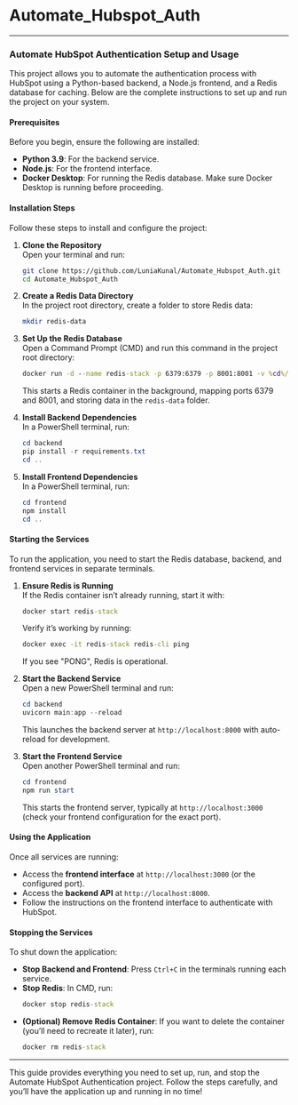 # Automate_Hubspot_Auth

---

### Automate HubSpot Authentication Setup and Usage

This project allows you to automate the authentication process with HubSpot using a Python-based backend, a Node.js frontend, and a Redis database for caching. Below are the complete instructions to set up and run the project on your system.

#### Prerequisites

Before you begin, ensure the following are installed:
- **Python 3.9**: For the backend service.
- **Node.js**: For the frontend interface.
- **Docker Desktop**: For running the Redis database. Make sure Docker Desktop is running before proceeding.

#### Installation Steps

Follow these steps to install and configure the project:

1. **Clone the Repository**  
   Open your terminal and run:
   ```bash
   git clone https://github.com/LuniaKunal/Automate_Hubspot_Auth.git
   cd Automate_Hubspot_Auth
   ```

2. **Create a Redis Data Directory**  
   In the project root directory, create a folder to store Redis data:
   ```bash
   mkdir redis-data
   ```

3. **Set Up the Redis Database**  
   Open a Command Prompt (CMD) and run this command in the project root directory:
   ```cmd
   docker run -d --name redis-stack -p 6379:6379 -p 8001:8001 -v %cd%/redis-data:/data redis/redis-stack
   ```
   This starts a Redis container in the background, mapping ports 6379 and 8001, and storing data in the `redis-data` folder.

4. **Install Backend Dependencies**  
   In a PowerShell terminal, run:
   ```powershell
   cd backend
   pip install -r requirements.txt
   cd ..
   ```

5. **Install Frontend Dependencies**  
   In a PowerShell terminal, run:
   ```powershell
   cd frontend
   npm install
   cd ..
   ```

#### Starting the Services

To run the application, you need to start the Redis database, backend, and frontend services in separate terminals.

1. **Ensure Redis is Running**  
   If the Redis container isn’t already running, start it with:
   ```cmd
   docker start redis-stack
   ```
   Verify it’s working by running:
   ```cmd
   docker exec -it redis-stack redis-cli ping
   ```
   If you see "PONG", Redis is operational.

2. **Start the Backend Service**  
   Open a new PowerShell terminal and run:
   ```powershell
   cd backend
   uvicorn main:app --reload
   ```
   This launches the backend server at `http://localhost:8000` with auto-reload for development.

3. **Start the Frontend Service**  
   Open another PowerShell terminal and run:
   ```powershell
   cd frontend
   npm run start
   ```
   This starts the frontend server, typically at `http://localhost:3000` (check your frontend configuration for the exact port).

#### Using the Application

Once all services are running:
- Access the **frontend interface** at `http://localhost:3000` (or the configured port).
- Access the **backend API** at `http://localhost:8000`.
- Follow the instructions on the frontend interface to authenticate with HubSpot.

#### Stopping the Services

To shut down the application:
- **Stop Backend and Frontend**: Press `Ctrl+C` in the terminals running each service.
- **Stop Redis**: In CMD, run:
   ```cmd
   docker stop redis-stack
   ```
- **(Optional) Remove Redis Container**: If you want to delete the container (you’ll need to recreate it later), run:
   ```cmd
   docker rm redis-stack
   ```

---

This guide provides everything you need to set up, run, and stop the Automate HubSpot Authentication project. Follow the steps carefully, and you’ll have the application up and running in no time!
